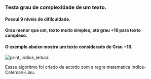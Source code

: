 ﻿
### Testa grau de complexidade de um texto.

#### Possui 9 niveis de difilculdade.
#### Grau menor que um, texto muito simples, até grau +16 para texto complexo.
#### O exemplo abaixo mostra um texto considerado de Grau +16.

![print_indice_leitura](https://github.com/LucieneRodrigues/Indice-Coleman-Liau/assets/105310968/42343d56-3fa6-40e8-b88a-e443273ce963)


Essse algoritmo foi criado de acordo com a regra matematica Indice-Coleman-Liau.
